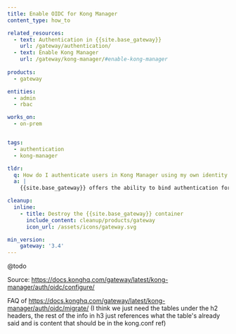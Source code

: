 ```yaml
---
title: Enable OIDC for Kong Manager
content_type: how_to

related_resources:
  - text: Authentication in {{site.base_gateway}}
    url: /gateway/authentication/
  - text: Enable Kong Manager
    url: /gateway/kong-manager/#enable-kong-manager
    
products:
  - gateway

entities:
  - admin
  - rbac

works_on:
  - on-prem


tags:
  - authentication
  - kong-manager

tldr: 
  q: How do I authenticate users in Kong Manager using my own identity provider?
  a: |
    {{site.base_gateway}} offers the ability to bind authentication for Kong Manager admins to an organization’s OpenID Connect Identity Provider using the OpenID Connect Plugin.

cleanup:
  inline:
    - title: Destroy the {{site.base_gateway}} container
      include_content: cleanup/products/gateway
      icon_url: /assets/icons/gateway.svg

min_version:
    gateway: '3.4'
---
```



@todo

Source: https://docs.konghq.com/gateway/latest/kong-manager/auth/oidc/configure/

FAQ of https://docs.konghq.com/gateway/latest/kong-manager/auth/oidc/migrate/ (I think we just need the tables under the h2 headers, the rest of the info in h3 just references what the table's already said and is content that should be in the kong.conf ref)